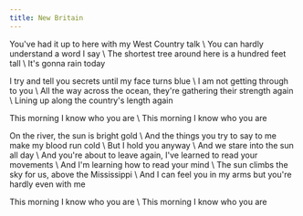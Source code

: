 ```yaml
---
title: New Britain
---
```

You've had it up to here with my West Country talk \\
You can hardly understand a word I say \\
The shortest tree around here is a hundred feet tall \\
It's gonna rain today

I try and tell you secrets until my face turns blue \\
I am not getting through to you \\
All the way across the ocean, they're gathering their strength again \\
Lining up along the country's length again

This morning I know who you are \\
This morning I know who you are

On the river, the sun is bright gold \\
And the things you try to say to me make my blood run cold \\
But I hold you anyway \\
And we stare into the sun all day \\
And you're about to leave again, I've learned to read your movements \\
And I'm learning how to read your mind \\
The sun climbs the sky for us, above the Mississippi \\
And I can feel you in my arms but you're hardly even with me

This morning I know who you are \\
This morning I know who you are